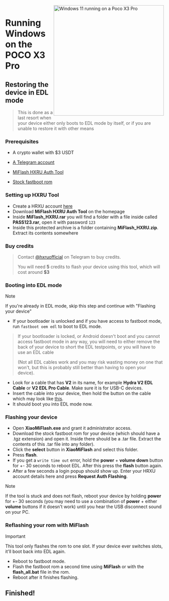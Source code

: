 <img align="right" src="https://github.com/n00b69/woa-vayu/blob/main/vayu.png" width="350" alt="Windows 11 running on a Poco X3 Pro">

# Running Windows on the POCO X3 Pro

## Restoring the device in EDL mode
> This is done as a last resort when your device either only boots to EDL mode by itself, or if you are unable to restore it with other means

### Prerequisites
- A crypto wallet with $3 USDT

- [A Telegram account](https://telegram.org)

- [MiFlash HXRU Auth Tool](https://hxrutool.com)

- [Stock fastboot rom](http://xmfirmwareupdater.com/miui/vayu/)

### Setting up HXRU Tool
- Create a HRXU account [here](https://dashboard.hxrutool.com/Register)
- Download **MiFlash HXRU Auth Tool** on the homepage
- Inside **MiFlash_HXRU.rar** you will find a folder with a file inside called **PASS123.rar**, open it with password `123`
- Inside this protected archive is a folder containing **MiFlash_HXRU.zip**. Extract its contents somewhere

### Buy credits
> Contact [@hxruofficial](https://t.me/hxruofficial) on Telegram to buy credits.
> 
> You will need **5** credits to flash your device using this tool, which will cost around **$3**

### Booting into EDL mode
> [!Note]
> If you're already in EDL mode, skip this step and continue with "Flashing your device"
- If your bootloader is unlocked and if you have access to fastboot mode, run ```fastboot oem edl``` to boot to EDL mode.

> If your bootloader is locked, or Android doesn't boot and you cannot access fastboot mode in any way, you will need to either remove the back of your device to short the EDL testpoints, or you will have to use an EDL cable
>
> (Not all EDL cables work and you may risk wasting money on one that won't, but this is probably still better than having to open your device).
- Look for a cable that has **V2** in its name, for example **Hydra V2 EDL Cable** or **V2 EDL Pro Cable**. Make sure it is for USB-C devices.
- Insert the cable into your device, then hold the button on the cable which may look like [this](https://t.me/nabuwoa/204867).
- It should boot you into EDL mode now.

### Flashing your device
- Open **XiaoMiFlash.exe** and grant it administrator access.
- Download the stock fastboot rom for your device (which should have a .tgz extension) and open it. Inside there should be a .tar file. Extract the contents of this .tar file into any folder).
- Click the **select** button in **XiaoMiFlash** and select this folder.
- Press **flash**.
- If you get a `write time out` error, hold the **power** + **volume down** button for +- 30 seconds to reboot EDL. After this press the **flash** button again.
- After a few seconds a login popup should show up. Enter your HRXU account details here and press **Request Auth Flashing**.
> [!Note]
> If the tool is stuck and does not flash, reboot your device by holding **power** for +- 30 seconds (you may need to use a combination of **power** + either **volume** buttons if it doesn't work) until you hear the USB disconnect sound on your PC.

### Reflashing your rom with MiFlash
> [!Important]
> This tool only flashes the rom to one slot. If your device ever switches slots, it'll boot back into EDL again.
- Reboot to fastboot mode.
- Flash the fastboot rom a second time using **MiFlash** or with the **flash_all.bat** file in the rom.
- Reboot after it finishes flashing.

## Finished!















